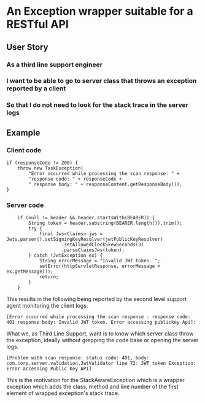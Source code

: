 # An Exception wrapper suitable for a RESTful API

## User Story

### As a third line support engineer
### I want to be able to go to server class that throws an exception reported by a client
### So that I do not need to look for the stack trace in the server logs

## Example 
### Client code
    if (responseCode != 200) {
        throw new TaskException(
            "Error occurred while processing the scan response: " + 
            "response code: " + responseCode + 
            " response body: " + responseContent.getResponseBody());
    } 
### Server code
        if (null != header && header.startsWith(BEARER)) {
            String token = header.substring(BEARER.length()).trim();
            try {
                final Jws<Claims> jws = Jwts.parser().setSigningKeyResolver(jwtPublicKeyResolver)
                        .setAllowedClockSkewSeconds(3)
                        .parseClaimsJws(token);
            } catch (JwtException ex) {
                String errorMessage = "Invalid JWT token. ";
                setError(httpServletResponse, errorMessage + ex.getMessage());
                return;
            }
        }

This results in the following being reported by the second level support agent monitoring the client logs: 

    [Error occurred while processing the scan response : response code: 401 response body: Invalid JWT token. Error accessing publickey Api]:

What we, as Third Line Support, want is to know which server class throw the exception, 
ideally without grepping the code base or opening the server logs.

    [Problem with scan response: status code: 401, body: com.corp.server.validation.JwtValidator line 72: JWT token Exception: Error accessing Public Key API]

This is the motivation for the StackAwareException which is a wrapper exception 
which adds the class, method 
and line number of the first element of wrapped exception's stack trace. 

